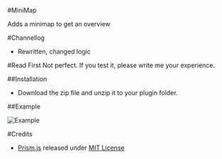 #MiniMap

Adds a minimap to get an overview

#Channellog
- Rewritten, changed logic

#Read First
Not perfect. If you test it, please write me your experience.

##Installation

- Download the zip file and unzip it to your plugin folder.

##Example

![Example](http://andrano.de/Plugins/img/minimap.png "Example")

#Credits
- [Prism.js](http://prismjs.com/) released under [MIT License](https://github.com/LeaVerou/prism/blob/gh-pages/LICENSE)